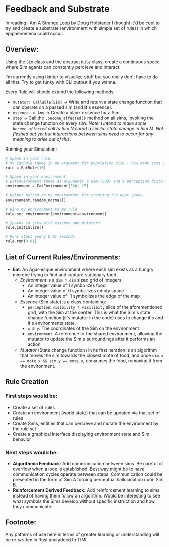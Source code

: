 # Feedback and Substrate

In reading I Am A Strange Loop by Doug Hofstader I thought it'd be cool to try and create a substrate (environment with simple set of rules) in which epiphenomena could occur. 

## Overview:  

Using the `Sim` class and the abstract `Rule` class, create a continuous space where Sim agents can constantly percieve and interact.

I'm currently using tkinter to visualize stuff but you really don't have to do all that. Try to get funky with CLI output if you wanna.

Every Rule will should extend the following methods:
  - `mutator: Callable[Sim]` -> Write and return a state change function that can operate on a passed sim (and it's essence).
  - `essence -> Any` -> Create a blank essence for a Sim
  - `step` -> Call the `.become_affected()` method on all sims, invoking the state change function on every sim. _Note: I intend to make some `become_affected` call to Sim N enact a similar state change in Sim M. Not fleshed out yet but interactions between sims need to occur for any meaning to arise out of this_.

Running your Simulation:  

```python
# Spawn in your rule.
# My EatRule takes in an argument for population size - how many sims are spawned
rule = EatRule(10)

# Spawn in your environment
# EatEnvironment takes as arguments a dim (500) and a perception distance - eg how much agar space the Sim can see in every direction
environment = EatEnvironment(500, 15)

# Helper method on my environment for creating the agar space.
environment.random_normal()

# Bins my environment to my rule
rule.set_environment(environment=environment)

# Spawns in sims with essence and mutators
rule.initialize()

# Runs steps every 0.01 seconds.
rule.run(0.01)
```
  

## List of Current Rules/Environments:
  - **Eat**: An Agar-esque environment where each sim exists as a hungry microbe trying to find and capture stationary food
    - _Environment_ is a `dim * dim` sized grid of integers.
      - An integer value of 1 symbolizes food
      - An integer value of 0 symbolizes empty space
      - An integer value of -1 symbolizes the edge of the map
    - _Essence_ (Sim state) is a class containing:
      - `perception`: `visibility * visilibity` slice of the aforementioned grid, with the Sim at the center. This is what the Sim's state change function (it's mutator in the code) uses to change it's and it's environments state.
      - `x & y`: The coordinates of the Sim on the environment
      - `environment`: A reference to the shared environment, allowing the mutator to update the Sim's surroundings after it performs an action
    - _Mutator_ (State change function) in its first iteration is an algorithm that moves the sim towards the closest mote of food, and once `sim.x == mote.x && sim.y == mote.y`, consumes the food, removing it from the environment.

## Rule Creation

### First steps would be:  
 - Create a set of rules
 - Create an environment (world state) that can be updated via that set of rules
 - Create Sims, entities that can percieve and mutate the environment by the rule set
 - Create a graphical interface displaying environment state and Sim behavior

### Next steps would be:  
 - **Algorithmic Feedback**: Add communication between sims. Be careful of overflow when a loop is established. Best way might be to have communication cycles operate between steps. Communication could be presented in the form of Sim A forcing perceptual hallucination upon Sim B. 
 - **Reinforcement Derived Feedback**: Add reinforcement learning to sims instead of having them follow an algorithm. Would be interesting to see what symbols the Sims develop without specific instruction and how they communicate.

## Footnote:  

Any patterns of use here in terms of greater learning or understanding will be re-written in Rust and added to TIM.
